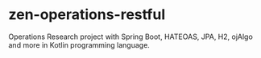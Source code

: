 # zen-operations-restful
Operations Research project with Spring Boot, HATEOAS, JPA, H2, ojAlgo and more in Kotlin programming language.
